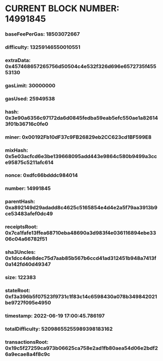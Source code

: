 # CURRENT BLOCK NUMBER: 14991845

### baseFeePerGas: 18503072667
### difficulty: 13259146550010551
### extraData: 0x457468657265756d50504c4e532f326d696e6572735f45553130
### gasLimit: 30000000
### gasUsed: 25949538
### hash: 0x3e90a6356c97172da6d0845fedba59eab5efc550ae1a826143f01b36716c0fe0
### miner: 0x00192Fb10dF37c9FB26829eb2CC623cd1BF599E8
### mixHash: 0x5e03acfcd6e3be139668095add443e9864c580b9499a3cce95875c5211afc614
### nonce: 0xdfc66bdddc984014
### number: 14991845
### parentHash: 0xa892149d29adadd8c4625c5165854e4d4e2a5f79aa3913b9ce53483afef0dc49
### receiptsRoot: 0x7ca1fafe13ffea68710eba48690a3d983f4e036116894ebe3306c04a66782f51
### sha3Uncles: 0x1dcc4de8dec75d7aab85b567b6ccd41ad312451b948a7413f0a142fd40d49347
### size: 122383
### stateRoot: 0xf3a396b5f07523f9731c1f83c14c6598430a078b349842021be9727f095e4950
### timestamp: 2022-06-19 17:00:45.786197
### totalDifficulty: 52098655255989398183162
### transactionsRoot: 0x19c5f27259ca973b06625ca758e2ad1fb80aea54d06e2bdf26a9ecae8a4f8c9c
